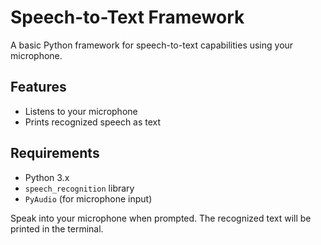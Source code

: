 # Speech-to-Text Framework

A basic Python framework for speech-to-text capabilities using your microphone.

## Features
- Listens to your microphone
- Prints recognized speech as text

## Requirements
- Python 3.x
- `speech_recognition` library
- `PyAudio` (for microphone input)

Speak into your microphone when prompted. The recognized text will be printed in the terminal.